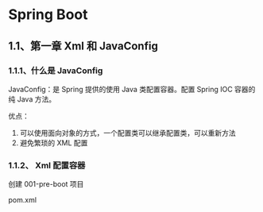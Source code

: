 # Spring Boot 

## 1.1、第一章 Xml 和 JavaConfig

### 1.1.1、什么是 JavaConfig

JavaConfig：是 Spring 提供的使用 Java 类配置容器。配置 Spring IOC 容器的纯 Java 方法。

优点：

1. 可以使用面向对象的方式，一个配置类可以继承配置类，可以重新方法
2. 避免繁琐的 XML 配置



### 1.1.2、 Xml 配置容器

创建 001-pre-boot 项目

pom.xml

```xml




```

